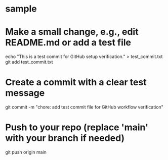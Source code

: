 # sample
# Make a small change, e.g., edit README.md or add a test file
echo "This is a test commit for GitHub setup verification." > test_commit.txt
git add test_commit.txt

# Create a commit with a clear test message
git commit -m "chore: add test commit file for GitHub workflow verification"

# Push to your repo (replace 'main' with your branch if needed)
git push origin main

